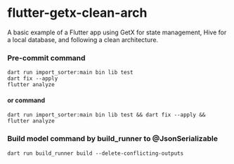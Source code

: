 # flutter-getx-clean-arch
A basic example of a Flutter app using GetX for state management, Hive for a local database, and following a clean architecture.

### Pre-commit command
```
dart run import_sorter:main bin lib test
dart fix --apply
flutter analyze
```

#### or command
```
dart run import_sorter:main bin lib test && dart fix --apply && flutter analyze
```

### Build model command by build_runner to @JsonSerializable
```
dart run build_runner build --delete-conflicting-outputs
```
